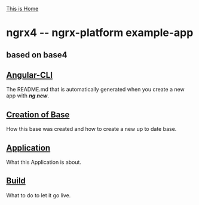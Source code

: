 [This is Home]()
# ngrx4 -- ngrx-platform example-app
## based on base4

## [Angular-CLI](./doc/angular.md)
The README.md that is automatically generated when you create a new app with ***ng new***.
## [Creation of Base](./doc/base.md)
How this base was created and how to create a new up to date base.
##  [Application](./src/app/core/doc/core.md)
What this Application is about.
## [Build](./doc/build.md)
What to do to let it go live.